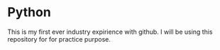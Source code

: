 # Python
This is my first ever industry expirience with github. I will be using this repository for for practice purpose. 
